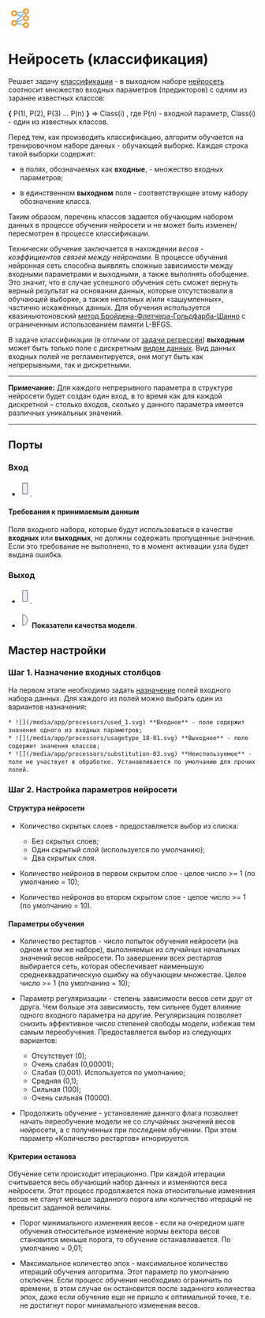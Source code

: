 ![](/media/app/icons/vendors/classifierneuralnet.svg)
# Нейросеть (классификация)

Решает задачу [классификации](https://basegroup.ru/community/glossary/classification) - в выходном наборе [нейросеть](https://basegroup.ru/deductor/function/algorithm/neuronet) соотносит множество входных параметров (предикторов) с одним из заранее известных классов:

**{** P(1), P(2), P(3) ... P(n) **}** => Class(i) , где P(n) - входной параметр, Class(i) - один из известных классов.

Перед тем, как производить классификацию, алгоритм обучается на тренировочном наборе данных - обучающей выборке. Каждая строка такой выборки содержит:

*  в полях, обозначаемых как **входные**, - множество входных параметров;

*  в единственном **выходном** поле - соответствующее этому набору обозначение класса. 

Таким образом, перечень классов задается обучающим набором данных в процессе обучения нейросети и не может быть изменен/пересмотрен в процессе классификации.  


Технически обучение заключается в нахождении *весов - коэффициентов связей между нейронами*. В процессе обучения нейронная сеть способна выявлять сложные зависимости между входными параметрами и выходными, а также выполнять обобщение. Это значит, что в случае успешного обучения сеть сможет вернуть верный результат на основании данных, которые отсутствовали в обучающей выборке, а также неполных и/или «зашумленных», частично искажённых данных. Для обучения используется квазиньютоновский [метод Бройдена-Флетчера-Гольдфарба-Шанно](https://ru.wikipedia.org/wiki/Алгоритм_Бройдена_—_Флетчера_—_Гольдфарба_—_Шанно) с ограниченным использованием памяти L-BFGS.

В задаче классификации (в отличии от [задачи регрессии](/app/processors/data_mining/neural_network_regression.md)) **выходным** может быть только поле с дискретным [видом данных](/app/glossary/datatype.md). Вид данных входных полей не регламентируется, они могут быть как непрерывными, так и дискретными. 

----

**Примечание:** Для каждого непрерывного параметра в структуре нейросети будет создан один вход, в то время как для каждой дискретной – столько входов, сколько у данного параметра имеется различных уникальных значений.

----


## Порты

### Вход

* ![](/media/app/icons/ports/output_table_inactive.svg). 

#### Требования к принимаемым данным

Поля входного набора, которые будут использоваться в качестве **входных** или **выходных**, не должны содержать пропущенные значения. Если это требование не выполнено, то в момент активации узла будет выдана ошибка.

### Выход


*  ![](/media/app/icons/ports/output_table_inactive.svg).

*  ![](/media/app/icons/ports/output_variable_inactive.svg) **Показатели качества модели**.


## Мастер настройки

### Шаг 1. Назначение входных столбцов

На первом этапе необходимо задать [назначение](app/glossary/datasetfieldoptions#назначение) полей входного набора данных. 
Для каждого из полей можно выбрать один из вариантов назначения: 

    * ![](/media/app/processors/used_1.svg) **Входное** - поле содержит значения одного из входных параметров;
    * ![](/media/app/processors/usagetype_18-01.svg) **Выходное** - поле содержит значения классов;
    * ![](/media/app/processors/substitution-03.svg) **Неиспользуемое** - поле не участвует в обработке. Устанавливается по умолчанию для прочих полей.

### Шаг 2. Настройка параметров нейросети

#### Структура нейросети

*  Количество скрытых слоев - предоставляется выбор из списка:
    * Без скрытых слоев;
    * Один скрытый слой (используется по умолчанию);
    * Два скрытых слоя.

*  Количество нейронов в первом скрытом слое - целое число >= 1 (по умолчанию = 10);

*  Количество нейронов во втором скрытом слое - целое число >= 1 (по умолчанию = 10).
 
#### Параметры обучения

*  Количество рестартов - число попыток обучения нейросети (на одном и том же наборе), выполняемых из случайных начальных значений весов нейросети. По завершении всех рестартов выбирается сеть, которая обеспечивает наименьшую среднеквадратическую ошибку на обучающем множестве. Целое число >= 1 (по умолчанию = 10);

*  Параметр регуляризации - степень зависимости весов сети друг от друга. Чем больше эта зависимость, тем сильнее будет влияние одного входного параметра на другие. Регуляризация позволяет снизить эффективное число степеней свободы модели, избежав тем самым переобучения. Предоставляется выбор из следующих вариантов:
    * Отсутствует (0);
    * Очень слабая (0,00001);
    * Слабая (0,001). Используется по умолчанию;
    * Средняя (0,1);
    * Сильная (100);
    * Очень сильная (10000).

*  Продолжить обучение - установление данного флага позволяет начать переобучение модели не со случайных значений весов нейросети, а с полученных при последнем обучении. При этом параметр «Количество рестартов» игнорируется.
 
#### Критерии останова

Обучение сети происходит итерационно. При каждой итерации считывается весь обучающий набор данных и изменяются веса нейросети. Этот процесс продолжается пока относительные изменения весов не станут меньше заданного порога или количество итераций не превысит заданной величины.


*  Порог минимального изменения весов - если на очередном шаге обучения относительное изменение нормы вектора весов становится меньше порога, то обучение останавливается. По умолчанию = 0,01;

*  Максимальное количество эпох - максимальное количество итераций обучения алгоритма. Этот параметр по умолчанию отключен. Если процесс обучения необходимо ограничить по времени, в этом случае он остановится после заданного количества эпох, даже если обучение еще не пришло к оптимальной точке, т.е. не достигнут порог минимального изменения весов.
